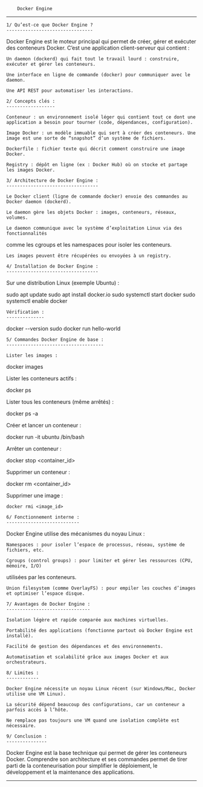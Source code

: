 		Docker Engine
*************************************************************************************
	
	1/ Qu’est-ce que Docker Engine ?
	--------------------------------

Docker Engine est le moteur principal qui permet de créer, gérer et exécuter des conteneurs Docker.
C’est une application client-serveur qui contient :

    Un daemon (dockerd) qui fait tout le travail lourd : construire, exécuter et gérer les conteneurs.

    Une interface en ligne de commande (docker) pour communiquer avec le daemon.

    Une API REST pour automatiser les interactions.

	2/ Concepts clés :
	------------------

    Conteneur : un environnement isolé léger qui contient tout ce dont une application a besoin pour tourner (code, dépendances, configuration).

    Image Docker : un modèle immuable qui sert à créer des conteneurs. Une image est une sorte de “snapshot” d’un système de fichiers.

    Dockerfile : fichier texte qui décrit comment construire une image Docker.

    Registry : dépôt en ligne (ex : Docker Hub) où on stocke et partage les images Docker.

	3/ Architecture de Docker Engine :
	----------------------------------

    Le Docker client (ligne de commande docker) envoie des commandes au Docker daemon (dockerd).

    Le daemon gère les objets Docker : images, conteneurs, réseaux, volumes.

    Le daemon communique avec le système d’exploitation Linux via des fonctionnalités 
comme les cgroups et les namespaces pour isoler les conteneurs.

    Les images peuvent être récupérées ou envoyées à un registry.

	4/ Installation de Docker Engine :
	----------------------------------

Sur une distribution Linux (exemple Ubuntu) :

sudo apt update
sudo apt install docker.io
sudo systemctl start docker
sudo systemctl enable docker

	Vérification :
	--------------

docker --version
sudo docker run hello-world

	5/ Commandes Docker Engine de base :
	------------------------------------

    Lister les images :

docker images

Lister les conteneurs actifs :

docker ps

Lister tous les conteneurs (même arrêtés) :

docker ps -a

Créer et lancer un conteneur :

docker run -it ubuntu /bin/bash

Arrêter un conteneur :

docker stop <container_id>

Supprimer un conteneur :

docker rm <container_id>

Supprimer une image :

    docker rmi <image_id>

	6/ Fonctionnement interne :
	---------------------------

Docker Engine utilise des mécanismes du noyau Linux :

    Namespaces : pour isoler l’espace de processus, réseau, système de fichiers, etc.

    Cgroups (control groups) : pour limiter et gérer les ressources (CPU, mémoire, I/O) 
utilisées par les conteneurs.

    Union filesystem (comme OverlayFS) : pour empiler les couches d’images et optimiser l’espace disque.

	7/ Avantages de Docker Engine :
	-------------------------------

    Isolation légère et rapide comparée aux machines virtuelles.

    Portabilité des applications (fonctionne partout où Docker Engine est installé).

    Facilité de gestion des dépendances et des environnements.

    Automatisation et scalabilité grâce aux images Docker et aux orchestrateurs.

	8/ Limites :
	------------

    Docker Engine nécessite un noyau Linux récent (sur Windows/Mac, Docker utilise une VM Linux).

    La sécurité dépend beaucoup des configurations, car un conteneur a parfois accès à l’hôte.

    Ne remplace pas toujours une VM quand une isolation complète est nécessaire.

	9/ Conclusion :
	---------------

Docker Engine est la base technique qui permet de gérer les conteneurs Docker. Comprendre son architecture et ses commandes permet de tirer parti de la conteneurisation pour simplifier le déploiement, le développement et la maintenance des applications.

*********************************************************************************************
